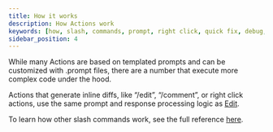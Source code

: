 ```yaml
---
title: How it works
description: How Actions work
keywords: [how, slash, commands, prompt, right click, quick fix, debug, action]
sidebar_position: 4
---
```


While many Actions are based on templated prompts and can be customized with .prompt files, there are a number that execute more complex code under the hood.

Actions that generate inline diffs, like “/edit”, “/comment”, or right click actions, use the same prompt and response processing logic as [Edit](../edit/how-it-works.md).

To learn how other slash commands work, see the full reference [here](../../customize/slash-commands.md).
